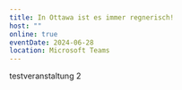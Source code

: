 ```yaml
---
title: In Ottawa ist es immer regnerisch!
host: ""
online: true
eventDate: 2024-06-28
location: Microsoft Teams
---
```

testveranstaltung 2
